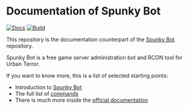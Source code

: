# Documentation of Spunky Bot

[![Docs](https://img.shields.io/badge/docs-latest-brightgreen.svg)](https://docs.spunkybot.de)
[![Build](https://img.shields.io/github/workflow/status/SpunkyBot/spunkybot-docs/Build)](https://github.com/SpunkyBot/spunkybot-docs/actions)

This repository is the documentation counterpart of the [Spunky Bot](https://github.com/SpunkyBot/spunkybot) repository.

Spunky Bot is a free game server administration bot and RCON tool for Urban Terror.

If you want to know more, this is a list of selected starting points:

* Introduction to [Spunky Bot](https://spunkybot.de)
* The full list of [commands](https://spunkybot.de/docs/commands)
* There is much more inside the [official documentation](https://docs.spunkybot.de)
